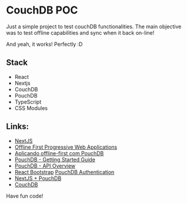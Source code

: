# CouchDB POC

Just a simple project to test couchDB functionalities. The main objective was to test offline capabilities and sync when it back on-line!

And yeah, it works! Perfectly :D

## Stack
- React
- Nextjs
- CouchDB
- PouchDB
- TypeScript
- CSS Modules

## Links:

- [NextJS](https://nextjs.org/docs)
- [Offline First Progressive Web Applications](https://okode.com/offline-first-progressive-web-applications)
- [Aplicando offline-first com PouchDB](https://blog.db1group.com/como-aplicar-offline-first-com-pouchdb/)
- [PouchDB - Getting Started Guide](https://pouchdb.com/getting-started.html)
- [PouchDB - API Overview](https://pouchdb.com/api.html#create_document)
- [React Bootstrap](https://react-bootstrap.github.io/)
[PouchDB Authentication](https://github.com/pouchdb-community/pouchdb-authentication)
- [NextJS + PouchDB](https://github.com/spacecowb0y/nextjs-pouchdb-guestbook)
- [CouchDB](https://couchdb.apache.org/)

Have fun code!